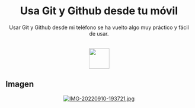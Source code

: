 <h1 align="center">Usa Git y Github desde tu móvil</h1>

<p align="center">Usar Git y Github desde mi teléfono se ha vuelto algo muy práctico y fácil de usar.</p>

<div align="center" style="display: inline_block"><br>
 <img height="55" width="55" src="https://cdn.jsdelivr.net/gh/devicons/devicon/icons/git/git-plain.svg" />        
</div> 


## Imagen        

<div align="center" style="border-radius:20">

[![IMG-20220910-193721.jpg](https://i.postimg.cc/q73K5Nvz/IMG-20220910-193721.jpg)](https://postimg.cc/zLq3LXWr)
</div>
